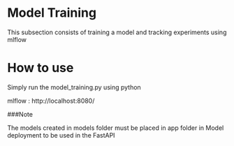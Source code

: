 # Model Training

This subsection consists of training a model and tracking experiments using mlflow

# How to use

Simply run the model_training.py using python

mlflow : http://localhost:8080/

###Note

The models created in models folder must be placed in app folder in Model deployment to be used in the FastAPI